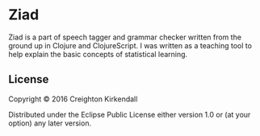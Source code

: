 # Ziad

Ziad is a part of speech tagger and grammar checker written from the
ground up in Clojure and ClojureScript.  I was written as a teaching
tool to help explain the basic concepts of statistical learning.


## License

Copyright © 2016 Creighton Kirkendall

Distributed under the Eclipse Public License either version 1.0 or (at
your option) any later version.
